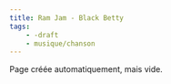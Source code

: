 ```yaml
---
title: Ram Jam - Black Betty
tags:
    - -draft
    - musique/chanson
---
```


Page créée automatiquement, mais vide.
